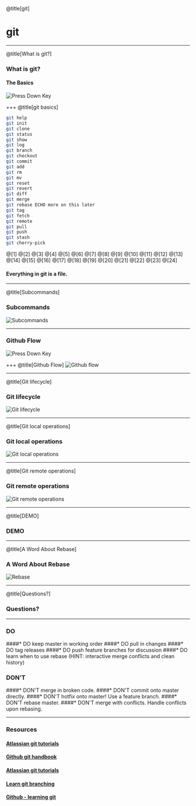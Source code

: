 @title[git]
# git

---
@title[What is git?]

### What is git?

#### The Basics

![Press Down Key](assets/down-arrow.png)

+++
@title[git basics]

```bash
git help
git init
git clone
git status
git show
git log
git branch
git checkout
git commit
git add
git rm
git mv
git reset
git revert
git diff
git merge
git rebase ECHO more on this later
git tag
git fetch
git remote
git pull
git push
git stash
git cherry-pick
```

@[1]
@[2]
@[3]
@[4]
@[5]
@[6]
@[7]
@[8]
@[9]
@[10]
@[11]
@[12]
@[13]
@[14]
@[15]
@[16]
@[17]
@[18]
@[19]
@[20]
@[21]
@[22]
@[23]
@[24]

#### Everything in git is a file.

---
@title[Subcommands]
### Subcommands
![Subcommands](assets/2kdbvg.jpg)

---
### Github Flow

![Press Down Key](assets/down-arrow.png)

+++
@title[Github Flow]
![Github flow](assets/github-flow.png)

---
@title[Git lifecycle]
### Git lifecycle
![Git lifecycle](assets/git-lifecycle.png)

---
@title[Git local operations]
### Git local operations
![Git local operations](assets/git-localoperations.png)

---
@title[Git remote operations]
### Git remote operations
![Git remote operations](assets/git-remoteoperations.png)

---
@title[DEMO]
### DEMO

---
@title[A Word About Rebase]
### A Word About Rebase
![Rebase](assets/2kd978.jpg)

---
@title[Questions?]
### Questions?

---
### DO

####* DO keep master in working order
####* DO pull in changes
####* DO tag releases
####* DO push feature branches for discussion
####* DO learn when to use rebase (HINT: interactive merge conflicts and clean history)

### DON’T

####* DON'T merge in broken code.
####* DON'T commit onto master directly.
####* DON'T hotfix onto master! Use a feature branch.
####* DON'T rebase master.
####* DON'T merge with conflicts. Handle conflicts upon rebasing.

---
### Resources
#### [Atlassian git tutorials](https://www.atlassian.com/git/tutorials)
#### [Github git handbook](https://guides.github.com/introduction/git-handbook)
#### [Atlassian git tutorials](https://www.atlassian.com/git/tutorials)
#### [Learn git branching](https://learngitbranching.js.org/)
#### [Github - learning git](https://try.github.io/)
